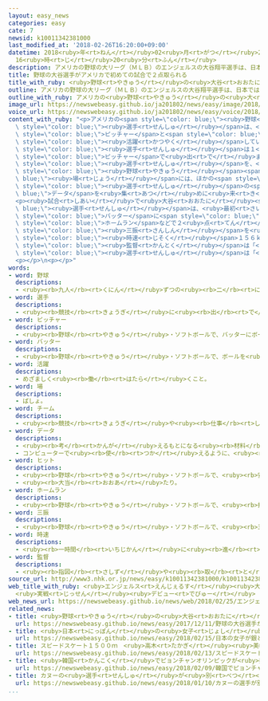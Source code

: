 ```yaml
---
layout: easy_news
categories: easy
cate: 7
newsid: k10011342381000
last_modified_at: '2018-02-26T16:20:00+09:00'
datetime: 2018<ruby>年<rt>ねん</rt></ruby>02<ruby>月<rt>がつ</rt></ruby>26<ruby>日<rt>にち</rt></ruby>
  16<ruby>時<rt>じ</rt></ruby>20<ruby>分<rt>ふん</rt></ruby>
description: アメリカの野球の大リーグ（ＭＬＢ）のエンジェルスの大谷翔平選手は、日本ではピッチャーとバッターの両方で活躍していました。
title: 野球の大谷選手がアメリカで初めての試合で２点取られる
title_with_ruby: <ruby>野球<rt>やきゅう</rt></ruby>の<ruby>大谷<rt>おおたに</rt></ruby><ruby>選手<rt>せんしゅ</rt></ruby>がアメリカで<ruby>初<rt>はじ</rt></ruby>めての<ruby>試合<rt>しあい</rt></ruby>で２<ruby>点<rt>てん</rt></ruby><ruby>取<rt>と</rt></ruby>られる
outline: アメリカの野球の大リーグ（ＭＬＢ）のエンジェルスの大谷翔平選手は、日本ではピッチャーとバッターの両方で活躍していました。
outline_with_ruby: アメリカの<ruby>野球<rt>やきゅう</rt></ruby>の<ruby>大<rt>だい</rt></ruby>リーグ（ＭＬＢ）のエンジェルスの<ruby>大谷翔平<rt>おおたにしょうへい</rt></ruby><ruby>選手<rt>せんしゅ</rt></ruby>は、<ruby>日本<rt>にっぽん</rt></ruby>ではピッチャーとバッターの<ruby>両方<rt>りょうほう</rt></ruby>で<ruby>活躍<rt>かつやく</rt></ruby>していました。
image_url: https://newswebeasy.github.io/ja201802/news/easy/image/2018/02/26/k10011342381000.jpg
voice_url: https://newswebeasy.github.io/ja201802/news/easy/voice/2018/02/26/k10011342381000.mp3
content_with_ruby: "<p>アメリカの<span style=\"color: blue;\"><ruby>野球<rt>やきゅう</rt></ruby></span>の<ruby>大<rt>だい</rt></ruby>リーグ（ＭＬＢ）のエンジェルスの<ruby>大谷翔平<rt>おおたにしょうへい</rt></ruby><span\
  \ style=\"color: blue;\"><ruby>選手<rt>せんしゅ</rt></ruby></span>は、<ruby>日本<rt>にっぽん</rt></ruby>では<span\
  \ style=\"color: blue;\">ピッチャー</span>と<span style=\"color: blue;\">バッター</span>の<ruby>両方<rt>りょうほう</rt></ruby>で<span\
  \ style=\"color: blue;\"><ruby>活躍<rt>かつやく</rt></ruby></span>していました。<ruby>２４日<rt>にじゅうよっか</rt></ruby>にブルワーズとのオープン<ruby>戦<rt>せん</rt></ruby>の<ruby>試合<rt>しあい</rt></ruby>があって、<ruby>大谷<rt>おおたに</rt></ruby><span\
  \ style=\"color: blue;\"><ruby>選手<rt>せんしゅ</rt></ruby></span>は１<ruby>回<rt>かい</rt></ruby>から<span\
  \ style=\"color: blue;\">ピッチャー</span>で<ruby>出<rt>で</rt></ruby>ました。</p>\n<p>アメリカで<ruby>初<rt>はじ</rt></ruby>めて<ruby>試合<rt>しあい</rt></ruby>に<ruby>出<rt>で</rt></ruby>た<ruby>大谷<rt>おおたに</rt></ruby><span\
  \ style=\"color: blue;\"><ruby>選手<rt>せんしゅ</rt></ruby></span>を、<ruby>見<rt>み</rt></ruby>に<ruby>来<rt>き</rt></ruby>た<ruby>人<rt>ひと</rt></ruby>たちは<ruby>大<rt>おお</rt></ruby>きな<ruby>声<rt>こえ</rt></ruby>で<ruby>迎<rt>むか</rt></ruby>えました。<span\
  \ style=\"color: blue;\"><ruby>野球<rt>やきゅう</rt></ruby></span><span style=\"color:\
  \ blue;\"><ruby>場<rt>じょう</rt></ruby></span>には、ほかの<span style=\"color: blue;\">チーム</span>の<ruby>人<rt>ひと</rt></ruby>たちが<ruby>大谷<rt>おおたに</rt></ruby><span\
  \ style=\"color: blue;\"><ruby>選手<rt>せんしゅ</rt></ruby></span>の<span style=\"color:\
  \ blue;\">データ</span>を<ruby>集<rt>あつ</rt></ruby>めに<ruby>来<rt>き</rt></ruby>ていました。</p>\n\
  <p><ruby>試合<rt>しあい</rt></ruby>で<ruby>大谷<rt>おおたに</rt></ruby><span style=\"color:\
  \ blue;\"><ruby>選手<rt>せんしゅ</rt></ruby></span>は、<ruby>最初<rt>さいしょ</rt></ruby>の<span\
  \ style=\"color: blue;\">バッター</span>に<span style=\"color: blue;\">ヒット</span>を<ruby>打<rt>う</rt></ruby>たれて、そのあと<span\
  \ style=\"color: blue;\">ホームラン</span>などで２<ruby>点<rt>てん</rt></ruby>を<ruby>取<rt>と</rt></ruby>られました。２<ruby>回<rt>かい</rt></ruby>の<ruby>途中<rt>とちゅう</rt></ruby>まで<ruby>投<rt>な</rt></ruby>げて、２つの<span\
  \ style=\"color: blue;\"><ruby>三振<rt>さんしん</rt></ruby></span>を<ruby>取<rt>と</rt></ruby>りました。いちばん<ruby>速<rt>はや</rt></ruby>いボールは<span\
  \ style=\"color: blue;\"><ruby>時速<rt>じそく</rt></ruby></span>１５６ｋｍでした。</p>\n<p>エンジェルスの<span\
  \ style=\"color: blue;\"><ruby>監督<rt>かんとく</rt></ruby></span>は「<ruby>初<rt>はじ</rt></ruby>めての<ruby>試合<rt>しあい</rt></ruby>でしたが、よかったと<ruby>思<rt>おも</rt></ruby>います」と<ruby>話<rt>はな</rt></ruby>しました。<ruby>大谷<rt>おおたに</rt></ruby><span\
  \ style=\"color: blue;\"><ruby>選手<rt>せんしゅ</rt></ruby></span>は「<ruby>今日<rt>きょう</rt></ruby>はいいところと<ruby>悪<rt>わる</rt></ruby>いところがありました。もっとよくなるようにしたいです」と<ruby>話<rt>はな</rt></ruby>しました。</p>\n\
  <p></p>\n<p></p>"
words:
- word: 野球
  descriptions:
  - <ruby><rb>九人</rb><rt>くにん</rt></ruby>ずつの<ruby><rb>二</rb><rt>に</rt></ruby>チームが、たがいにバットでボールを<ruby><rb>打</rb><rt>う</rt></ruby>ってせめ<ruby><rb>合</rb><rt>あ</rt></ruby>い、<ruby><rb>点</rb><rt>てん</rt></ruby>を<ruby><rb>争</rb><rt>あらそ</rt></ruby>う<ruby><rb>競技</rb><rt>きょうぎ</rt></ruby>。ベースボール。
- word: 選手
  descriptions:
  - <ruby><rb>競技</rb><rt>きょうぎ</rt></ruby>に<ruby><rb>出</rb><rt>で</rt></ruby>るために<ruby><rb>選</rb><rt>えら</rt></ruby>ばれた<ruby><rb>人</rb><rt>ひと</rt></ruby>。
- word: ピッチャー
  descriptions:
  - <ruby><rb>野球</rb><rt>やきゅう</rt></ruby>・ソフトボールで、バッターにボールを<ruby><rb>投</rb><rt>な</rt></ruby>げる<ruby><rb>人</rb><rt>ひと</rt></ruby>。<ruby><rb>投手</rb><rt>とうしゅ</rt></ruby>。
- word: バッター
  descriptions:
  - <ruby><rb>野球</rb><rt>やきゅう</rt></ruby>・ソフトボールで、ボールを<ruby><rb>打</rb><rt>う</rt></ruby>つ<ruby><rb>人</rb><rt>ひと</rt></ruby>。<ruby><rb>打者</rb><rt>だしゃ</rt></ruby>。
- word: 活躍
  descriptions:
  - めざましく<ruby><rb>働</rb><rt>はたら</rt></ruby>くこと。
- word: 場
  descriptions:
  - ばしょ。
- word: チーム
  descriptions:
  - <ruby><rb>競技</rb><rt>きょうぎ</rt></ruby>や<ruby><rb>仕事</rb><rt>しごと</rt></ruby>をするときの、<ruby><rb>組</rb><rt>くみ</rt></ruby>や<ruby><rb>団体</rb><rt>だんたい</rt></ruby>。
- word: データ
  descriptions:
  - <ruby><rb>考</rb><rt>かんが</rt></ruby>えるもとになる<ruby><rb>材料</rb><rt>ざいりょう</rt></ruby>や<ruby><rb>事実</rb><rt>じじつ</rt></ruby>。
  - コンピューターで<ruby><rb>使</rb><rt>つか</rt></ruby>えるように、<ruby><rb>数字</rb><rt>すうじ</rt></ruby>や<ruby><rb>記号</rb><rt>きごう</rt></ruby>に<ruby><rb>置</rb><rt>お</rt></ruby>きかえられた<ruby><rb>資料</rb><rt>しりょう</rt></ruby>。
- word: ヒット
  descriptions:
  - <ruby><rb>野球</rb><rt>やきゅう</rt></ruby>・ソフトボールで、<ruby><rb>安打</rb><rt>あんだ</rt></ruby>。
  - <ruby><rb>大当</rb><rt>おおあ</rt></ruby>たり。
- word: ホームラン
  descriptions:
  - <ruby><rb>野球</rb><rt>やきゅう</rt></ruby>・ソフトボールで、<ruby><rb>打</rb><rt>う</rt></ruby>った<ruby><rb>球</rb><rt>たま</rt></ruby>が<ruby><rb>外野</rb><rt>がいや</rt></ruby>のスタンドに<ruby><rb>入</rb><rt>はい</rt></ruby>ったりして、<ruby><rb>打者</rb><rt>だしゃ</rt></ruby>が<ruby><rb>一気</rb><rt>いっき</rt></ruby>に<ruby><rb>本塁</rb><rt>ほんるい</rt></ruby>まで<ruby><rb>帰</rb><rt>かえ</rt></ruby>ることのできるヒット。ホーマー。<ruby><rb>本塁打</rb><rt>ほんるいだ</rt></ruby>。
- word: 三振
  descriptions:
  - <ruby><rb>野球</rb><rt>やきゅう</rt></ruby>・ソフトボールで、<ruby><rb>三</rb><rt>みっ</rt></ruby>つストライクをとられて、<ruby><rb>打者</rb><rt>だしゃ</rt></ruby>がアウトになること。
- word: 時速
  descriptions:
  - <ruby><rb>一時間</rb><rt>いちじかん</rt></ruby>に<ruby><rb>進</rb><rt>すす</rt></ruby>む<ruby><rb>速</rb><rt>はや</rt></ruby>さ。
- word: 監督
  descriptions:
  - <ruby><rb>指図</rb><rt>さしず</rt></ruby>や<ruby><rb>取</rb><rt>と</rt></ruby>りしまりなどをすること。また、その<ruby><rb>人</rb><rt>ひと</rt></ruby>。
source_url: http://www3.nhk.or.jp/news/easy/k10011342381000/k10011342381000.html
web_title_with_ruby: <ruby>エンジェルス<rt>えんじぇるす</rt></ruby><ruby>大谷<rt>おおたに</rt></ruby>
  <ruby>実戦<rt>じっせん</rt></ruby><ruby>デビュー<rt>でびゅー</rt></ruby> 1<ruby>回<rt>かい</rt></ruby>3<ruby>分<rt>ふん</rt></ruby>の1<ruby>投<rt>な</rt></ruby>げ２<ruby>失点<rt>しってん</rt></ruby>
web_news_url: https://newswebeasy.github.io/news/web/2018/02/25/エンジェルス大谷-実戦デビュー-1回3分の1投げ2失点
related_news:
- title: <ruby>野球<rt>やきゅう</rt></ruby>の<ruby>大谷<rt>おおたに</rt></ruby><ruby>選手<rt>せんしゅ</rt></ruby>がアメリカのエンジェルスに<ruby>入<rt>はい</rt></ruby>る
  url: https://newswebeasy.github.io/news/easy/2017/12/11/野球の大谷選手がアメリカのエンジェルスに入る
- title: <ruby>日本<rt>にっぽん</rt></ruby>の<ruby>女子<rt>じょし</rt></ruby>が<ruby>銀<rt>ぎん</rt></ruby>と<ruby>銅<rt>どう</rt></ruby>メダル　スピードスケート１０００m
  url: https://newswebeasy.github.io/news/easy/2018/02/15/日本の女子が銀と銅メダル-スピードスケート1000m
- title: スピードスケート１５００ｍ　<ruby>高木<rt>たかぎ</rt></ruby><ruby>美帆<rt>みほ</rt></ruby><ruby>選手<rt>せんしゅ</rt></ruby>が<ruby>銀<rt>ぎん</rt></ruby>メダル
  url: https://newswebeasy.github.io/news/easy/2018/02/13/スピードスケート1500m-高木美帆選手が銀メダル
- title: <ruby>韓国<rt>かんこく</rt></ruby>でピョンチャンオリンピックが<ruby>始<rt>はじ</rt></ruby>まる
  url: https://newswebeasy.github.io/news/easy/2018/02/09/韓国でピョンチャンオリンピックが始まる
- title: カヌーの<ruby>選手<rt>せんしゅ</rt></ruby>が<ruby>別<rt>べつ</rt></ruby>の<ruby>選手<rt>せんしゅ</rt></ruby>の<ruby>飲<rt>の</rt></ruby>み<ruby>物<rt>もの</rt></ruby>に<ruby>禁止<rt>きんし</rt></ruby>の<ruby>薬<rt>くすり</rt></ruby>を<ruby>入<rt>い</rt></ruby>れる
  url: https://newswebeasy.github.io/news/easy/2018/01/10/カヌーの選手が別の選手の飲み物に禁止の薬を入れる
...
```

